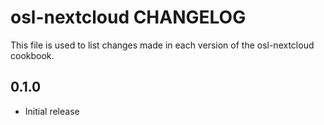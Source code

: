# osl-nextcloud CHANGELOG

This file is used to list changes made in each version of the osl-nextcloud cookbook.

## 0.1.0

- Initial release

